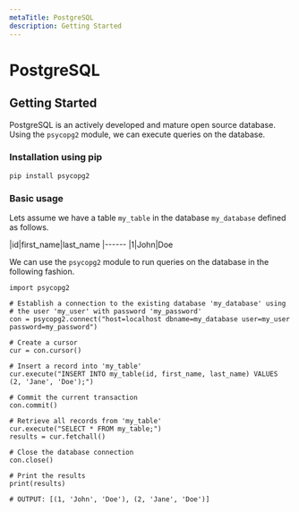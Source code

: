 ```yaml
---
metaTitle: PostgreSQL
description: Getting Started
---
```


# PostgreSQL




## Getting Started


PostgreSQL is an actively developed and mature open source database. Using the `psycopg2` module, we can execute queries on the database.

### Installation using pip

`pip install psycopg2`

### Basic usage

Lets assume we have a table `my_table` in the database `my_database` defined as follows.

|id|first_name|last_name
|------
|1|John|Doe

We can use the `psycopg2` module to run queries on the database in the following fashion.

```
import psycopg2

# Establish a connection to the existing database 'my_database' using
# the user 'my_user' with password 'my_password'
con = psycopg2.connect("host=localhost dbname=my_database user=my_user password=my_password")

# Create a cursor
cur = con.cursor()

# Insert a record into 'my_table'
cur.execute("INSERT INTO my_table(id, first_name, last_name) VALUES (2, 'Jane', 'Doe');")

# Commit the current transaction
con.commit()

# Retrieve all records from 'my_table'
cur.execute("SELECT * FROM my_table;")
results = cur.fetchall()

# Close the database connection
con.close()

# Print the results
print(results)

# OUTPUT: [(1, 'John', 'Doe'), (2, 'Jane', 'Doe')]

```


